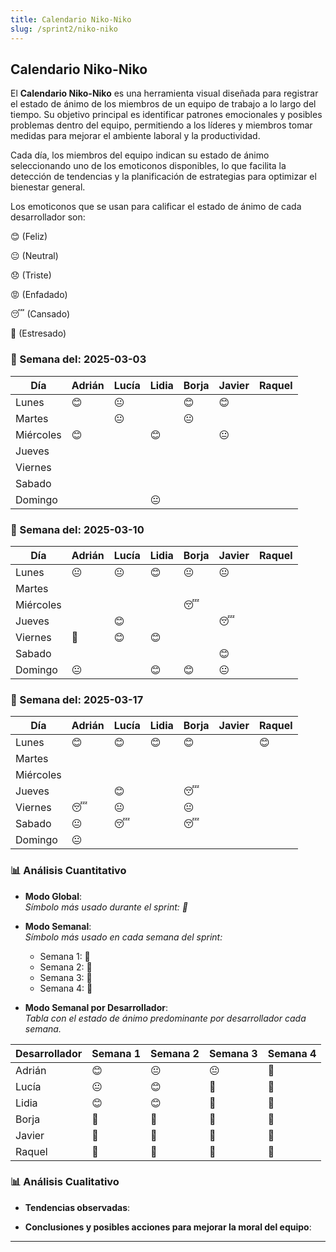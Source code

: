 ```yaml
---
title: Calendario Niko-Niko
slug: /sprint2/niko-niko
---
```


## Calendario Niko-Niko

El **Calendario Niko-Niko** es una herramienta visual diseñada para registrar el estado de ánimo de los miembros de un equipo de trabajo a lo largo del tiempo. Su objetivo principal es identificar patrones emocionales y posibles problemas dentro del equipo, permitiendo a los líderes y miembros tomar medidas para mejorar el ambiente laboral y la productividad.

Cada día, los miembros del equipo indican su estado de ánimo seleccionando uno de los emoticonos disponibles, lo que facilita la detección de tendencias y la planificación de estrategias para optimizar el bienestar general. 

Los emoticonos que se usan para calificar el estado de ánimo de cada desarrollador son: 

😊 (Feliz) 

😐 (Neutral)

😞 (Triste)

😡 (Enfadado)

😴 (Cansado)

🤯 (Estresado)

### 📅 Semana del: **2025-03-03**

| Día        |  Adrián  |  Lucía  |  Lidia  |  Borja  |  Javier  |  Raquel  |
|------------|----------|---------|---------|---------|----------|----------|
| Lunes      |    😊    |   😐   |        |    😊   |   😊     |          |
| Martes     |          |   😐   |         |     😐   |         |          |
| Miércoles  |    😊    |        |    😊    |        |   😐    |         |
| Jueves     |          |         |         |         |          |          |
| Viernes    |          |         |         |         |          |          |
| Sabado     |          |         |         |         |          |          |
| Domingo    |          |         |     😐    |         |          |          |

### 📅 Semana del: **2025-03-10**

| Día        |  Adrián  |  Lucía  |  Lidia  |  Borja  |  Javier  |  Raquel  |
|------------|----------|---------|---------|---------|----------|----------|
| Lunes      |    😐    |   😐   |   😊   |   😐    |   😐    |          |
| Martes     |          |         |         |         |          |          |
| Miércoles  |          |         |         |    😴   |          |        |
| Jueves     |          |    😊  |          |          |    😴   |          |
| Viernes    |   🤯     |   😊   |   😊    |         |          |          |
| Sabado     |          |         |          |         |     😊    |          |
| Domingo    |     😐     |         |   😊    |    😊   |    😐    |          |

### 📅 Semana del: **2025-03-17**

| Día        |  Adrián  |  Lucía  |  Lidia  |  Borja  |  Javier  |  Raquel  |
|------------|----------|---------|---------|---------|----------|----------|
| Lunes      |    😊    |    😊  |   😊   |    😊   |      |   😊     |
| Martes     |          |         |         |         |          |          |
| Miércoles  |          |         |         |       |          |        |
| Jueves     |          |   😊   |          |     😴     |       |          |
| Viernes    |    😴    |     😐    |       |    😐     |          |          |
| Sabado     |    😐    |    😴     |          |    😴     |         |          |
| Domingo    |    😐     |         |       |         |          |          |

### 📊 Análisis Cuantitativo

- **Modo Global**:  
  _Símbolo más usado durante el sprint: 🔹_

- **Modo Semanal**:  
  _Símbolo más usado en cada semana del sprint:_  
  - Semana 1: 🔹
  - Semana 2: 🔹
  - Semana 3: 🔹
  - Semana 4: 🔹

- **Modo Semanal por Desarrollador**:  
  _Tabla con el estado de ánimo predominante por desarrollador cada semana._

| Desarrollador | Semana 1 | Semana 2 | Semana 3 | Semana 4 |
|--------------|----------|----------|----------|----------|
| Adrián    |  😊       | 😐       | 😐       | 🔹       |
| Lucía    | 😐       | 😊       | 🔹       | 🔹       |
|  Lidia    | 😊       | 😊       | 🔹       | 🔹       |
| Borja    | 🔹       | 🔹       | 🔹       | 🔹       |
| Javier    | 🔹       | 🔹       | 🔹       | 🔹       |
|  Raquel    | 🔹       | 🔹       | 🔹       | 🔹       |

### 📊 Análisis Cualitativo

- **Tendencias observadas**:  
  

- **Conclusiones y posibles acciones para mejorar la moral del equipo**:  
  
---
